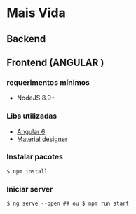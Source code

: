# Mais Vida
## Backend








## Frontend (ANGULAR )
### requerimentos mínimos
 - NodeJS 8.9+


### Libs utilizadas
 - [Angular 6](https://angular.io/)
 - [Material designer](https://getmdl.io/)
 
### Instalar pacotes
 
```$ npm install```

### Iniciar server

```$ ng serve --open ## ou $ npm run start```